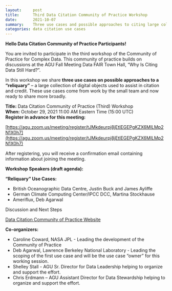 ```yaml
---
layout:     post
title:      Third Data Citation Community of Practice Workshop
date:       2021-10-07
summary:    Three use cases and possible approaches to citing large collections of digital objects
categories: data citation use cases
---
```


**Hello Data Citation Community of Practice Participants!**  

You are invited to participate in the third workshop of the Community of Practice for Complex Data. This community of practice builds on discussions at the AGU Fall Meeting Data FAIR Town Hall, “Why Is Citing Data Still Hard?”.

In this workshop we share **three use cases on possible approaches to a “reliquary”** – a large collection of digital objects used to assist in citation and credit. These use cases come from work by the small team and now ready to share more broadly.

**Title:** Data Citation Community of Practice (Third) Workshop  
**When:** October 29, 2021 11:00 AM Eastern Time (15:00 UTC)  
**Register in advance for this meeting:**  

[https://agu.zoom.us/meeting/register/tJMkdeurpj8jEtIEGEPgKZX6MlLMp2N1X0h7](https://agu.zoom.us/meeting/register/tJMkdeurpj8jEtIEGEPgKZX6MlLMp2N1X0h7)

After registering, you will receive a confirmation email containing information about joining the meeting.

**Workshop Speakers (draft agenda):**  

__“Reliquary” Use Cases:__
*	British Oceanographic Data Centre, Justin Buck and James Ayliffe
*	German Climate Computing Center/IPCC DCC, Martina Stockhause
*	Ameriflux, Deb Agarwal

Discussion and Next Steps

[Data Citation Community of Practice Website](https://agu-data.github.io/DataCitationCoP/)  
 
**Co-organizers:**  
- Caroline Coward, NASA JPL - Leading the development of the Community of Practice
- Deb Agarwal, Lawrence Berkeley National Laboratory - Leading the scoping of the first use case and will be the use case “owner” for this working session.
- Shelley Stall - AGU Sr. Director for Data Leadership helping to organize and support the effort.
- Chris Erdmann – AGU Assistant Director for Data Stewardship helping to organize and support the effort. 
